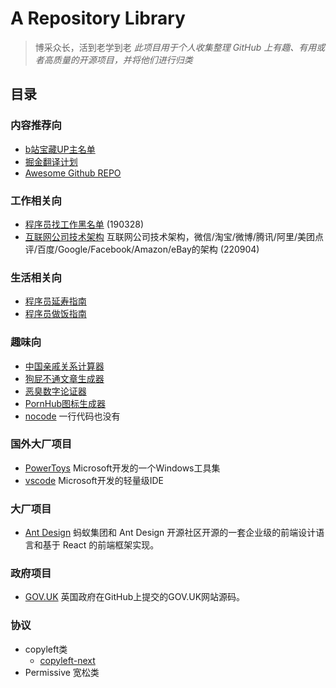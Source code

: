# A Repository Library

> 博采众长，活到老学到老
*此项目用于个人收集整理 GitHub 上有趣、有用或者高质量的开源项目，并将他们进行归类*

## 目录

### 内容推荐向

- [b站宝藏UP主名单](https://github.com/SyMind/awesome-bilibili)
- [掘金翻译计划](https://github.com/xitu/gold-miner)
- [Awesome Github REPO](https://github.com/Wechat-ggGitHub/Awesome-GitHub-Repo)

### 工作相关向

- [程序员找工作黑名单](https://github.com/shengxinjing/programmer-job-blacklist) (190328)
- [互联网公司技术架构](https://github.com/davideuler/architecture.of.internet-product) 互联网公司技术架构，微信/淘宝/微博/腾讯/阿里/美团点评/百度/Google/Facebook/Amazon/eBay的架构 (220904)
  
### 生活相关向

- [程序员延寿指南](https://github.com/geekan/HowToLiveLonger)
- [程序员做饭指南](https://github.com/Anduin2017/HowToCook)

### 趣味向

- [中国亲戚关系计算器](https://github.com/mumuy/relationship)
- [狗屁不通文章生成器](https://github.com/menzi11/BullshitGenerator)
- [恶臭数字论证器](https://github.com/itorr/homo)
- [PornHub图标生成器](https://github.com/bestony/logoly)
- [nocode](https://github.com/kelseyhightower/nocode) 一行代码也没有

### 国外大厂项目

- [PowerToys](https://github.com/microsoft/PowerToys) Microsoft开发的一个Windows工具集
- [vscode](https://github.com/microsoft/vscode) Microsoft开发的轻量级IDE

### 大厂项目

- [Ant Design](https://github.com/ant-design/ant-design) 蚂蚁集团和 Ant Design 开源社区开源的一套企业级的前端设计语言和基于 React 的前端框架实现。

### 政府项目

- [GOV.UK](https://github.com/alphagov/govuk-frontend) 英国政府在GitHub上提交的GOV.UK网站源码。

### 协议

- copyleft类
  - [copyleft-next](https://github.com/copyleft-next/copyleft-next)
- Permissive 宽松类
